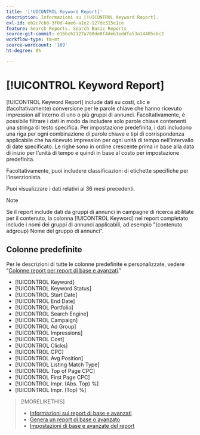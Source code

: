 ```yaml
---
title: '[!UICONTROL Keyword Report]'
description: Informazioni su [!UICONTROL Keyword Report].
exl-id: eb2c7cb8-3f0d-4ae6-a1e2-127de315e1ce
feature: Search Reports, Search Basic Reports
source-git-commit: e16bc62127a708de8f4deb1eddfa53a14405cbc2
workflow-type: tm+mt
source-wordcount: '169'
ht-degree: 0%

---
```


# [!UICONTROL Keyword Report]

[!UICONTROL Keyword Report] include dati su costi, clic e (facoltativamente) conversione per le parole chiave che hanno ricevuto impression all&#39;interno di uno o più gruppi di annunci. Facoltativamente, è possibile filtrare i dati in modo da includere solo parole chiave contenenti una stringa di testo specifica. Per impostazione predefinita, i dati includono una riga per ogni combinazione di parole chiave e tipi di corrispondenza applicabile che ha ricevuto impression per ogni unità di tempo nell’intervallo di date specificato. Le righe sono in ordine crescente prima in base alla data di inizio per l’unità di tempo e quindi in base al costo per impostazione predefinita.

Facoltativamente, puoi includere classificazioni di etichette specifiche per l’inserzionista.

Puoi visualizzare i dati relativi ai 36 mesi precedenti.

>[!NOTE]
>
>Se il report include dati da gruppi di annunci in campagne di ricerca abilitate per il contenuto, la colonna [!UICONTROL Keyword] nel report completato include i nomi dei gruppi di annunci applicabili, ad esempio &quot;(contenuto adgroup) Nome del gruppo di annunci&quot;.

## Colonne predefinite

Per le descrizioni di tutte le colonne predefinite e personalizzate, vedere &quot;[Colonne report per report di base e avanzati](basic-advanced-report-columns.md).&quot;

* [!UICONTROL Keyword]
* [!UICONTROL Keyword Status]
* [!UICONTROL Start Date]
* [!UICONTROL End Date]
* [!UICONTROL Portfolio]
* [!UICONTROL Search Engine]
* [!UICONTROL Campaign]
* [!UICONTROL Ad Group]
* [!UICONTROL Impressions]
* [!UICONTROL Cost]
* [!UICONTROL Clicks]
* [!UICONTROL CPC]
* [!UICONTROL Avg Position]
* [!UICONTROL Listing Match Type]
* [!UICONTROL Top of Page CPC]
* [!UICONTROL First Page CPC]
* [!UICONTROL Impr. (Abs. Top) %]
* [!UICONTROL Impr. (Top) %]

>[!MORELIKETHIS]
>
>* [Informazioni sui report di base e avanzati](basic-advanced-report-about.md)
>* [Genera un report di base o avanzato](basic-advanced-report-generate.md)
>* [Impostazioni di base e avanzate del report](basic-advanced-report-settings.md)
